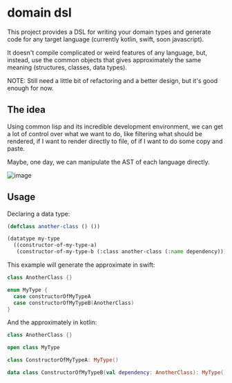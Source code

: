 # domain dsl

This project provides a DSL for writing your domain types
and generate code for any target language (currently kotlin, swift, soon javascript).

It doesn't compile complicated or weird features of any language,
but, instead, use the common objects that gives approximately the same meaning
(structures, classes, data types).

NOTE: Still need a little bit of refactoring and a better design,
but it's good enough for now.

## The idea

Using common lisp and its incredible development environment, we can get a lot of control over
what we want to do, like filtering what should be rendered, if I want to render directly to file,
of if I want to do some copy and paste.

Maybe, one day, we can manipulate the AST of each language directly.

![image](https://github.com/domaindsl/domaindsl/blob/development/extras/stateism.png?raw=true)

## Usage

Declaring a data type:

```lisp
(defclass another-class () ())

(datatype my-type
  ((constructor-of-my-type-a)
   (constructor-of-my-type-b (:class another-class (:name dependency)))))
```

This example will generate the approximate in swift:

```swift
class AnotherClass {}

enum MyType {
  case constructorOfMyTypeA
  case constructorOfMyTypeB(AnotherClass)
}
```

And the approximately in kotlin:

```kotlin
class AnotherClass {}

open class MyType

class ConstructorOfMyTypeA: MyType()

data class ConstructorOfMyTypeB(val dependency: AnotherClass): MyType()
```
